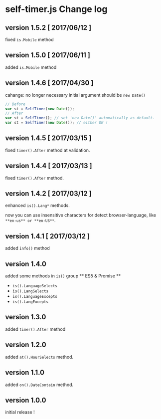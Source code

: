 # self-timer.js Change log

## version 1.5.2 [ 2017/06/12 ]
fixed `is.Mobile` method

## version 1.5.0 [ 2017/06/11 ]
added `is.Mobile` method

## version 1.4.6 [ 2017/04/30 ]
cahange: no longer necessary initial argument should be `new Date()`
```javascript
// Before
var st = SelfTimer(new Date());
// After
var st = SelfTimer(); // set 'new Date()' automatically as default.
var st = SelfTimer(new Date()); // either OK !
```

## version 1.4.5 [ 2017/03/15 ]
fixed `timer().After` method at validation.

## version 1.4.4 [ 2017/03/13 ]
fixed `timer().After` method.

## version 1.4.2 [ 2017/03/12 ]
enhanced `is().Lang*` methods.

now you can use insensitive characters for detect browser-language, like `**en-us** or **en-US**`.

## version 1.4.1 [ 2017/03/12 ]
added `info()` method

## version 1.4.0
added some methods in `is()` group
** ES5 & Promise **
 - `is().LanguageSelects`
 - `is().LangSelects`
 - `is().LanguageExcepts`
 - `is().LangExcepts`

## version 1.3.0
added `timer().After` method

## version 1.2.0
added `at().HourSelects` method.

## version 1.1.0

added `on().DateContain` method.

## version 1.0.0

initial release !
